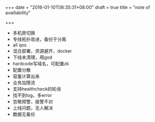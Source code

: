 +++
date = "2016-01-10T08:35:31+08:00"
draft = true
title = "note of availiability"

+++



* 多机房切换
* 专线拓扑改进，备份于分离
* all qos
* 混合部署，资源避开，docker
* 下线未清理，用god
* hardcode写域名，可配置zk
* 配置分散
* 容量计算出来
* 业务加限流
* 支持healthcheck的轮询
* 找不到log，多error
* 忽略预警，报警不对
* 上线问题，无人解决
* 数据无备份